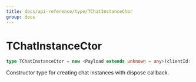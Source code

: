 ```yaml
---
title: docs/api-reference/type/TChatInstanceCtor
group: docs
---
```


# TChatInstanceCtor

```ts
type TChatInstanceCtor = new <Payload extends unknown = any>(clientId: SessionId, swarmName: SwarmName, onDispose: DisposeFn, callbacks: IChatInstanceCallbacks, payload: Payload) => IChatInstance;
```

Constructor type for creating chat instances with dispose callback.
